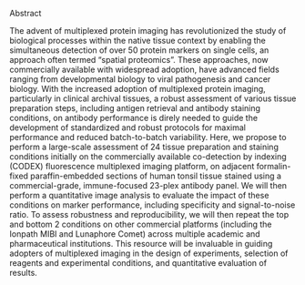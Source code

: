 Abstract
 
The advent of multiplexed protein imaging has revolutionized the study of biological processes within the native tissue context by enabling the simultaneous detection of over 50 protein markers on single cells, an approach often termed “spatial proteomics”. These approaches, now commercially available with widespread adoption, have advanced fields ranging from developmental biology to viral pathogenesis and cancer biology. With the increased adoption of multiplexed protein imaging, particularly in clinical archival tissues, a robust assessment of various tissue preparation steps, including antigen retrieval and antibody staining conditions, on antibody performance is direly needed to guide the development of standardized and robust protocols for maximal performance and reduced batch-to-batch variability. Here, we propose to perform a large-scale assessment of 24 tissue preparation and staining conditions initially on the commercially available co-detection by indexing (CODEX) fluorescence multiplexed imaging platform, on adjacent formalin-fixed paraffin-embedded sections of human tonsil tissue stained using a commercial-grade, immune-focused 23-plex antibody panel. We will then perform a quantitative image analysis to evaluate the impact of these conditions on marker performance, including specificity and signal-to-noise ratio. To assess robustness and reproducibility, we will then repeat the top and bottom 2 conditions on other commercial platforms (including the Ionpath MIBI and Lunaphore Comet) across multiple academic and pharmaceutical institutions. This resource will be invaluable in guiding adopters of multiplexed imaging in the design of experiments, selection of reagents and experimental conditions, and quantitative evaluation of results. 
